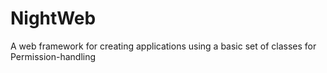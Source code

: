 # NightWeb
A web framework for creating applications using a basic set of classes for Permission-handling
